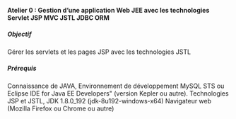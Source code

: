 
**Atelier 0 : Gestion d’une application Web JEE avec
les technologies Servlet JSP MVC JSTL JDBC ORM**

##### Objectif

Gérer les servlets et les pages JSP avec les technologies JSTL
#####  Prérequis
Connaissance de JAVA,
Environnement de développement
MySQL
STS ou Eclipse IDE for Java EE Developers" (version Kepler ou autre).
Technologies JSP et JSTL,
JDK 1.8.0_192 (jdk-8u192-windows-x64)
Navigateur web (Mozilla Firefox ou Chrome ou autre)
